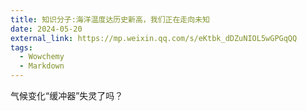 ```yaml
---
title: 知识分子:海洋温度达历史新高，我们正在走向未知
date: 2024-05-20
external_link: https://mp.weixin.qq.com/s/eKtbk_dDZuNIOL5wGPGqQQ
tags:
  - Wowchemy
  - Markdown
---
```


气候变化“缓冲器”失灵了吗？

<!--more-->
